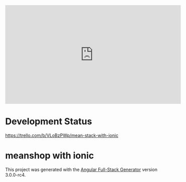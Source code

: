 <iframe width="560" height="315" src="https://www.youtube.com/embed/5Ku4zMrNFu8" frameborder="0" allow="accelerometer; autoplay; encrypted-media; gyroscope; picture-in-picture" allowfullscreen></iframe>

# Development Status
https://trello.com/b/VLoBzPWp/mean-stack-with-ionic

# meanshop with ionic

This project was generated with the [Angular Full-Stack Generator](https://github.com/DaftMonk/generator-angular-fullstack) version 3.0.0-rc4.

<!--
## Getting Started -->
<!--
### Prerequisites

- [Git](https://git-scm.com/)
- [Node.js and NPM](nodejs.org) >= v0.12.0
- [Bower](bower.io) (`npm install --global bower`)
- [Ruby](https://www.ruby-lang.org) and then `gem install sass`
- [Grunt](http://gruntjs.com/) (`npm install --global grunt-cli`)
- [MongoDB](https://www.mongodb.org/) - Keep a running daemon with `mongod`

### Developing

1. Run `npm install` to install server dependencies.

2. Run `bower install` to install front-end dependencies.

3. Run `mongod` in a separate shell to keep an instance of the MongoDB Daemon running

4. Run `grunt serve` to start the development server. It should automatically open the client in your browser when ready.

## Build & development

Run `grunt build` for building and `grunt serve` for preview.

## Testing

Running `npm test` will run the unit tests with karma. -->
